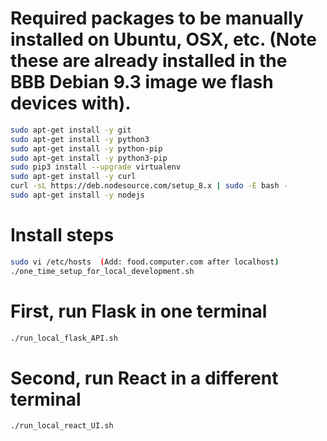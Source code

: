 # Required packages to be manually installed on Ubuntu, OSX, etc.  (Note these are already installed in the BBB Debian 9.3 image we flash devices with).
```bash
sudo apt-get install -y git
sudo apt-get install -y python3
sudo apt-get install -y python-pip
sudo apt-get install -y python3-pip
sudo pip3 install --upgrade virtualenv
sudo apt-get install -y curl
curl -sL https://deb.nodesource.com/setup_8.x | sudo -E bash -
sudo apt-get install -y nodejs
```

# Install steps
```bash
sudo vi /etc/hosts  (Add: food.computer.com after localhost)
./one_time_setup_for_local_development.sh
```

# First, run Flask in one terminal
```bash
./run_local_flask_API.sh
```

# Second, run React in a different terminal
```bash
./run_local_react_UI.sh
```
